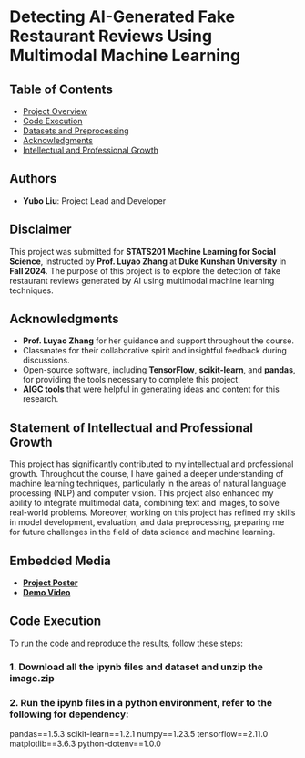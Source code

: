 # Detecting AI-Generated Fake Restaurant Reviews Using Multimodal Machine Learning

## Table of Contents
- [Project Overview](#project-overview)
- [Code Execution](#code-execution)
- [Datasets and Preprocessing](#datasets-and-preprocessing)
- [Acknowledgments](#acknowledgments)
- [Intellectual and Professional Growth](#statement-of-intellectual-and-professional-growth)


## Authors
- **Yubo Liu**: Project Lead and Developer

## Disclaimer
This project was submitted for **STATS201 Machine Learning for Social Science**, instructed by **Prof. Luyao Zhang** at **Duke Kunshan University** in **Fall 2024**. The purpose of this project is to explore the detection of fake restaurant reviews generated by AI using multimodal machine learning techniques.

## Acknowledgments
- **Prof. Luyao Zhang** for her guidance and support throughout the course.
- Classmates for their collaborative spirit and insightful feedback during discussions.
- Open-source software, including **TensorFlow**, **scikit-learn**, and **pandas**, for providing the tools necessary to complete this project.
- **AIGC tools** that were helpful in generating ideas and content for this research.

## Statement of Intellectual and Professional Growth
This project has significantly contributed to my intellectual and professional growth. Throughout the course, I have gained a deeper understanding of machine learning techniques, particularly in the areas of natural language processing (NLP) and computer vision. This project also enhanced my ability to integrate multimodal data, combining text and images, to solve real-world problems. Moreover, working on this project has refined my skills in model development, evaluation, and data preprocessing, preparing me for future challenges in the field of data science and machine learning.

## Embedded Media
- **[Project Poster](https://www.canva.com/design/DAGYC2A2ZRQ/Vq840u5mFhpvdamGhum6tQ/edit?utm_content=DAGYC2A2ZRQ&utm_campaign=designshare&utm_medium=link2&utm_source=sharebutton)**
- **[Demo Video](https://urldefense.com/v3/__https://duke.zoom.us/rec/share/jgoqy90pu9TP9viixDMKCY_psits56IzzDReRE88ExpG4YHZgsjvwbVavtNf90c_.t9C96CKzoMukt3gI__;!!OToaGQ!qHbYvC4_etXfp9V5UC1qfdPX-gFg7qUOGHZlVdKNp_jUsqVTPKXjtTqer1mp_Ln-mW5hYNrGteFIUznoa6E$)**

## Code Execution

To run the code and reproduce the results, follow these steps:

### 1. Download all the ipynb files and dataset and unzip the image.zip

### 2. Run the ipynb files in a python environment, refer to the following for dependency:
pandas==1.5.3
scikit-learn==1.2.1
numpy==1.23.5
tensorflow==2.11.0
matplotlib==3.6.3
python-dotenv==1.0.0

